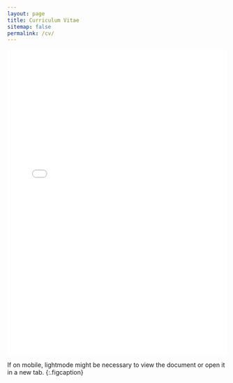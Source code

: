 ```yaml
---
layout: page
title: Curriculum Vitae
sitemap: false
permalink: /cv/
---
```


<embed src="../assets/Awesome_CV_Jan9.pdf" width="100%" height="700px" type="application/pdf">

If on mobile, lightmode might be necessary to view the document or open it in a new tab.
{:.figcaption}
